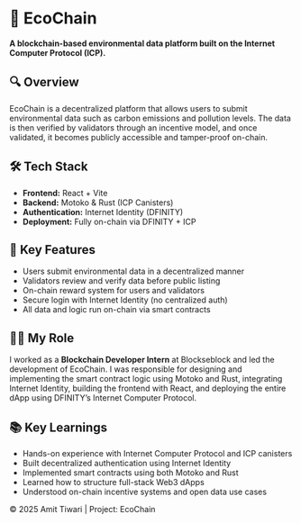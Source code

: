  <h1>🌱 EcoChain</h1>
  <p><strong>A blockchain-based environmental data platform built on the Internet Computer Protocol (ICP).</strong></p>

  <div class="section">
    <h2>🔍 Overview</h2>
    <p>
      EcoChain is a decentralized platform that allows users to submit environmental data such as carbon emissions and pollution levels.
      The data is then verified by validators through an incentive model, and once validated, it becomes publicly accessible and tamper-proof on-chain.
    </p>
  </div>

  <div class="section">
    <h2>🛠️ Tech Stack</h2>
    <div class="tech-stack">
      <ul>
        <li><strong>Frontend:</strong> React + Vite</li>
        <li><strong>Backend:</strong> Motoko & Rust (ICP Canisters)</li>
        <li><strong>Authentication:</strong> Internet Identity (DFINITY)</li>
        <li><strong>Deployment:</strong> Fully on-chain via DFINITY + ICP</li>
      </ul>
    </div>
  </div>

  <div class="section">
    <h2>🚀 Key Features</h2>
    <div class="features">
      <ul>
        <li>Users submit environmental data in a decentralized manner</li>
        <li>Validators review and verify data before public listing</li>
        <li>On-chain reward system for users and validators</li>
        <li>Secure login with Internet Identity (no centralized auth)</li>
        <li>All data and logic run on-chain via smart contracts</li>
      </ul>
    </div>
  </div>

  <div class="section">
    <h2>👨‍💻 My Role</h2>
    <p>
      I worked as a <strong>Blockchain Developer Intern</strong> at Blockseblock and led the development of EcoChain.
      I was responsible for designing and implementing the smart contract logic using Motoko and Rust, integrating Internet Identity,
      building the frontend with React, and deploying the entire dApp using DFINITY’s Internet Computer Protocol.
    </p>
  </div>

 

  <div class="section">
    <h2>📚 Key Learnings</h2>
    <ul>
      <li>Hands-on experience with Internet Computer Protocol and ICP canisters</li>
      <li>Built decentralized authentication using Internet Identity</li>
      <li>Implemented smart contracts using both Motoko and Rust</li>
      <li>Learned how to structure full-stack Web3 dApps</li>
      <li>Understood on-chain incentive systems and open data use cases</li>
    </ul>
  </div>

  <div class="footer">
    © 2025 Amit Tiwari | Project: EcoChain
  </div>

</body>
